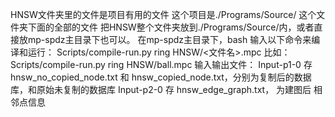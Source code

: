HNSW文件夹里的文件是项目有用的文件
这个项目是./Programs/Source/ 这个文件夹下面的全部的文件
把HNSW整个文件夹放到./Programs/Source/内，或者直接放mp-spdz主目录下也可以。
在mp-spdz主目录下，bash 输入以下命令来编译和运行：
Scripts/compile-run.py ring HNSW/<文件名>.mpc
比如：
Scripts/compile-run.py ring HNSW/ball.mpc
输入输出文件：
Input-p1-0 存
hnsw_no_copied_node.txt 和 hnsw_copied_node.txt，分别为复制后的数据库，和原始未复制的数据库
Input-p2-0 存
hnsw_edge_graph.txt， 为建图后 相邻点信息